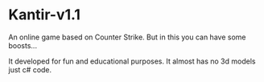 # Kantir-v1.1
 An online game based on Counter Strike. But in this you can have some boosts...
 
It developed for fun and educational purposes. It almost has no 3d models just c# code.
